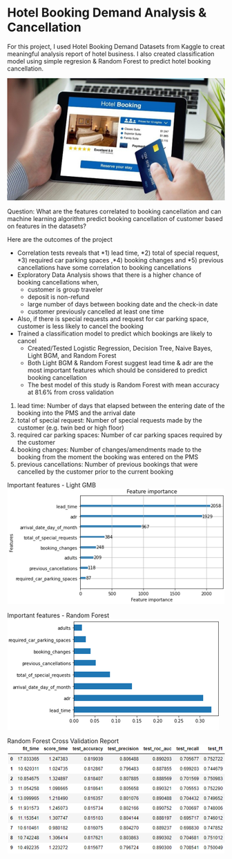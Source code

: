 # Hotel Booking Demand Analysis & Cancellation
For this project, I used Hotel Booking Demand Datasets from Kaggle to creat meaningful analysis report of hotel business. I also created classification model using simple regresion & Random Forest to predict hotel booking cancellation.

![](hotelbooking.jpg)

Question:
What are the features correlated to booking cancellation and can machine learning algorithm predict booking cancellation of customer based on features in the datasets?

Here are the outcomes of the project
  * Correlation tests reveals that *1) lead time, *2) total of special request, *3) required car parking spaces ,*4) booking changes and *5) previous cancellations have some correlation to booking cancellations
  * Exploratory Data Analysis shows that there is a higher chance of booking cancellations when,
      - customer is group traveler
      - deposit is non-refund
      - large number of days between booking date and the check-in date
      - customer previously cancelled at least one time
  * Also, if there is special requests and request for car parking space, customer is less likely to cancel the booking
  * Trained a classification model to predict which bookings are likely to cancel
      - Created/Tested Logistic Regression, Decision Tree, Naive Bayes, Light BGM, and Random Forest
      - Both Light BGM & Random Forest suggest lead time & adr are the most important features which should be considered to predict booking cancellation
      - The best model of this study is Random Forest with mean accuracy at 81.6% from cross validation

1) lead time: Number of days that elapsed between the entering date of the booking into the PMS and the arrival date
2) total of special request: Number of special requests made by the customer (e.g. twin bed or high floor)
3) required car parking spaces: Number of car parking spaces required by the customer
4) booking changes: Number of changes/amendments made to the booking from the moment the booking was entered on the PMS
5) previous cancellations: Number of previous bookings that were cancelled by the customer prior to the current booking

Important features - Light GMB
![](Capture135.PNG)

Important features - Random Forest
![](Capture136.PNG)

Random Forest Cross Validation Report
![](Capture137.PNG)


